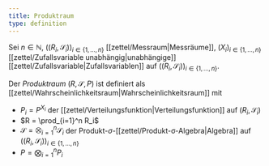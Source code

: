 ```yaml
---
title: Produktraum
type: definition
---
```


Sei $n \in \mathbb{N}$, $((R_i, \mathscr{S}_i))_{i \in \{ 1, \dots, n \}}$ [[zettel/Messraum|Messräume]], $(X_i)_{i \in \{ 1, \dots, n \}}$ [[zettel/Zufallsvariable unabhängig|unabhängige]] [[zettel/Zufallsvariable|Zufallsvariablen]] auf $((R_i, \mathscr{S}_i))_{i \in \{ 1, \dots, n \}}$.

Der *Produktraum* $(R, \mathscr{S}, P)$ ist definiert als [[zettel/Wahrscheinlichkeitsraum|Wahrscheinlichkeitsraum]] mit
- $P_i = P^{X_i}$ der [[zettel/Verteilungsfunktion|Verteilungsfunktion]] auf $(R_i, \mathscr{S}_i)$
- $R = \prod_{i=1}^n R_i$
- $\mathscr{S} = \bigotimes_{i=1}^n \mathscr{S}_i$ der Produkt-$\sigma$-[[zettel/Produkt-σ-Algebra|Algebra]] auf $((R_i, \mathscr{S}_i))_{i \in \{ 1, \dots, n \}}$
- $P = \bigotimes_{i=1}^n P_i$